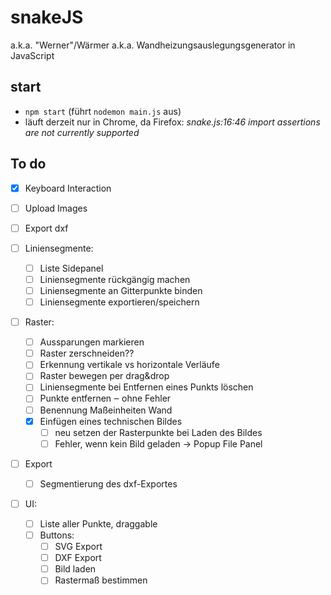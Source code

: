 # snakeJS

a.k.a. "Werner"/Wärmer a.k.a. Wandheizungsauslegungsgenerator in JavaScript

## start

- `npm start` (führt `nodemon main.js` aus)
- läuft derzeit nur in Chrome, da Firefox: *snake.js:16:46 import assertions are not currently supported*

## To do

- [x] Keyboard Interaction
- [ ] Upload Images
- [ ] Export dxf

- [ ] Liniensegmente:
    - [ ] Liste Sidepanel
    - [ ] Liniensegmente rückgängig machen
    - [ ] Liniensegmente an Gitterpunkte binden
    - [ ] Liniensegmente exportieren/speichern
- [ ] Raster:
    - [ ] Aussparungen markieren
    - [ ] Raster zerschneiden??
    - [ ] Erkennung vertikale vs horizontale Verläufe
    - [ ] Raster bewegen per drag&drop
    - [ ] Liniensegmente bei Entfernen eines Punkts löschen
    - [ ] Punkte entfernen ‒ ohne Fehler
    - [ ] Benennung Maßeinheiten Wand
    - [x] Einfügen eines technischen Bildes
        - [ ] neu setzen der Rasterpunkte bei Laden des Bildes
        - [ ] Fehler, wenn kein Bild geladen → Popup File Panel
- [ ] Export
    - [ ] Segmentierung des dxf-Exportes
- [ ] UI:
    - [ ] Liste aller Punkte, draggable
    - [ ] Buttons:
        - [ ] SVG Export
        - [ ] DXF Export
        - [ ] Bild laden
        - [ ] Rastermaß bestimmen
